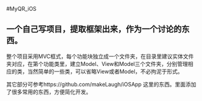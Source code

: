 #MyQR_iOS
## 一个自己写项目，提取框架出来，作为一个讨论的东西。

整个项目采用MVC框式，每个功能块独立成一个文件夹，在目录里建议实体文件夹对应，在第个功能类里，建立Model、View和Model三个文件夹，分别管理相应的类，当然简单的一些类，可以省略View或者Model，不必拘泥于形式。

其它部分可参考https://github.com/makeLaugh/iOSApp  这里的东西。里面添加了很多常用的东西，方便简化开发。
